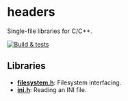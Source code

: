 # headers

Single-file libraries for C/C++.

[![Build & tests](/../../actions/workflows/main.yml/badge.svg)](/../../actions/workflows/main.yml)

## Libraries

- [**filesystem.h**](https://github.com/mathewmariani/headers/blob/master/filesystem.h): Filesystem interfacing.
- [**ini.h**](https://github.com/mathewmariani/headers/blob/master/ini.h): Reading an INI file.